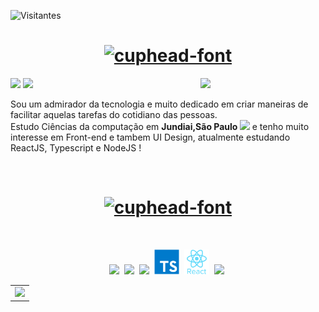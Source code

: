 ![Visitantes](https://visitor-badge.laobi.icu/badge?page_id=O-Carvalho.O-Carvalho)

<!-- Nome -->
 <div align="center">
 <h1> 
 <a href="https://fontmeme.com/cuphead-font/"><img src="https://fontmeme.com/permalink/210702/ea29df7970facb8922f70ca4bfa49ae3.png" alt="cuphead-font" border="0">
 </a>
 </h1>  
 </div>
 
 <!-- PNG -->
 <div>
   <img src="https://image.flaticon.com/icons/png/512/1055/1055666.png" width="200" align="right"/>
 </div>
 
 <!-- rede social -->
 <div>
  <p align="left">
   <a href="https://www.linkedin.com/in/o-carvalho"><img src="https://img.shields.io/badge/linkedin-0077B5.svg?style=for-the-badge&logo=linkedin&logoColor=white"></a>
   <a href="mailto:contato.perbelini@gmail.com"><img src="https://img.shields.io/badge/e‑mail-D14836.svg?style=for-the-badge&logo=GMail&logoColor=white"></a> 
  </p>

 <!-- Descrição -->
  <p>Sou um admirador da tecnologia e muito dedicado em criar maneiras de facilitar aquelas tarefas do cotidiano das pessoas.<br>
    Estudo Ciências da computação em <b>Jundiai,São Paulo <img src="https://image.flaticon.com/icons/svg/197/197386.svg" width="13"/></b>
    e tenho muito interesse em Front-end e tambem UI Design, atualmente estudando ReactJS, Typescript e NodeJS !</p>
 </div>
 
<br>
 <!-- Meus Conhecimentos -->
 <div align="center">
  <h1 align="center">
   <a href="https://fontmeme.com/cuphead-font/"><img src="https://fontmeme.com/permalink/210702/aa69b64099c2494a55386cec323375ab.png" alt="cuphead-font" border="0">      </a>
  </h1>
 </div>
 
 <br>
 <!-- Icon Tecnologias -->
 <div>
    <p align="center"> 
     <!-- HTML -->
     <img src="https://user-images.githubusercontent.com/35739995/122654956-2b934900-d125-11eb-94b1-58102216fa9f.png" width="40"/>&nbsp;
     <!-- CSS -->
     <img src="https://user-images.githubusercontent.com/35739995/122655003-80cf5a80-d125-11eb-9718-c0d416a29986.png" width="40"/>&nbsp;
     <!-- Javascript -->
     <img src="https://raw.githubusercontent.com/jmnote/z-icons/master/svg/javascript.svg" width="40"/>&nbsp;
     <!-- Typescript -->
     <img src="https://raw.githubusercontent.com/devicons/devicon/9f4f5cdb393299a81125eb5127929ea7bfe42889/icons/typescript/typescript-original.svg" width="40"/>&nbsp;
     <!-- React -->
     <img src="https://raw.githubusercontent.com/devicons/devicon/9f4f5cdb393299a81125eb5127929ea7bfe42889/icons/react/react-original-wordmark.svg" width="40"/>&nbsp;
     <!-- GIT -->
     <img src="https://raw.githubusercontent.com/jmnote/z-icons/master/svg/git.svg" width="40"/>&nbsp;
    </p> 
 
</div>

<!-- Blocos -->
<table align="center">
 <row>
   <td>
     <img height='170' src='https://github-readme-stats.vercel.app/api/top-langs/?username=O-Carvalho&layout=compact&theme=vision-friendly-dark'>
   </td>
 </row>
</table>
